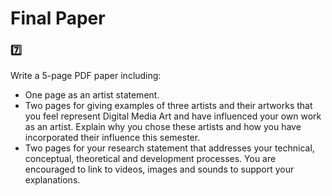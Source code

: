 # Final Paper
### :seven: 

Write a 5-page PDF paper including: 
* One page as an artist statement. 
* Two pages for giving examples of three artists and their artworks that you feel represent Digital Media Art and have influenced your own work as an artist. Explain why you chose these artists and how you have incorporated their influence this semester. 
* Two pages for your research statement that addresses your technical, conceptual, theoretical and development processes. You are encouraged to link to videos, images and sounds to support your explanations.
